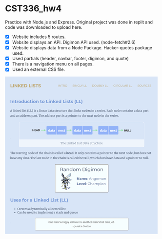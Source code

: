 # CST336_hw4
Practice with Node.js and Express.  Original project was done in replit and code was downloaded to upload here.

- [X] Website includes 5 routes.
- [X] Website displays an API.  Digimon API used. (node-fetch#2.6)
- [X] Website displays data from a Node Package.  Hacker-quotes package used.
- [X] Used partials (header, navbar, footer, digimon, and quote)
- [X] There is a navigation menu on all pages.
- [X] Used an external CSS file.

![alt text](cst336hw4.png)

